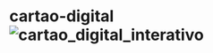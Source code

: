 # cartao-digital![cartao_digital_interativo](https://github.com/user-attachments/assets/f2aea688-3ba5-4fcb-9ba1-3f89b764e7fb)
